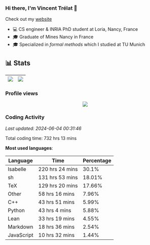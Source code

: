 ### Hi there, I'm Vincent Trélat 👋

Check out my [website](https://vtrelat.github.io)

-   💻 CS engineer & INRIA PhD student at Loria, Nancy, France
-   🎓 Graduate of Mines Nancy in France
-   🎓 Specialized in _formal methods_ which I studied at TU Munich

## 📊 **Stats**

| <img align="center" src="https://readme-stats.clckblog.space/api?username=VTrelat&show_icons=true&include_all_commits=true&theme=tokyonight&hide_border=true" /> | <img align="center" src="https://readme-stats.clckblog.space/api/top-langs/?username=VTrelat&layout=compact&theme=tokyonight&hide_border=true" /> |
| ---------------------------------------------------------------------------------------------------------------------------------------------------------------- | ------------------------------------------------------------------------------------------------------------------------------------------------- |

### Profile views

<p align="center">
 <img src="https://profile-counter.glitch.me/VTrelat/count.svg" />
</p>

<!--automations-->
### Coding Activity
_Last updated: 2024-06-04 00:31:46_

Total coding time: 732 hrs 13 mins

**Most used languages**:

| Language | Time | Percentage |
| ------------- | ------------- | ------------- |
| Isabelle | 220 hrs 24 mins | 30.1% |
| sh | 131 hrs 53 mins | 18.01% |
| TeX | 129 hrs 20 mins | 17.66% |
| Other | 58 hrs 16 mins | 7.96% |
| C++ | 43 hrs 51 mins | 5.99% |
| Python | 43 hrs 4 mins | 5.88% |
| Lean | 33 hrs 19 mins | 4.55% |
| Markdown | 18 hrs 36 mins | 2.54% |
| JavaScript | 10 hrs 32 mins | 1.44% |

